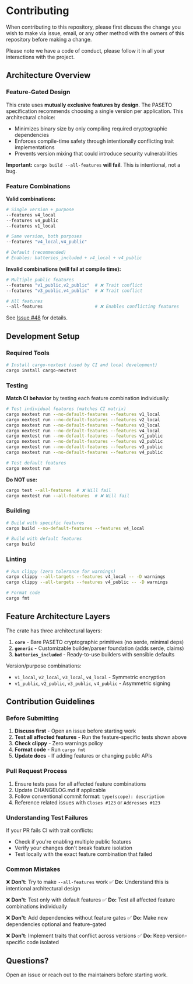 # Contributing

When contributing to this repository, please first discuss the change you wish to make via issue,
email, or any other method with the owners of this repository before making a change.

Please note we have a code of conduct, please follow it in all your interactions with the project.

## Architecture Overview

### Feature-Gated Design

This crate uses **mutually exclusive features by design**. The PASETO specification recommends choosing a single version per application. This architectural choice:

- Minimizes binary size by only compiling required cryptographic dependencies
- Enforces compile-time safety through intentionally conflicting trait implementations
- Prevents version mixing that could introduce security vulnerabilities

**Important:** `cargo build --all-features` **will fail**. This is intentional, not a bug.

### Feature Combinations

**Valid combinations:**
```bash
# Single version + purpose
--features v4_local
--features v4_public
--features v1_local

# Same version, both purposes
--features "v4_local,v4_public"

# Default (recommended)
# Enables: batteries_included + v4_local + v4_public
```

**Invalid combinations (will fail at compile time):**
```bash
# Multiple public features
--features "v1_public,v2_public"  # ❌ Trait conflict
--features "v3_public,v4_public"  # ❌ Trait conflict

# All features
--all-features                    # ❌ Enables conflicting features
```

See [Issue #48](https://github.com/rrrodzilla/rusty_paseto/issues/48) for details.

## Development Setup

### Required Tools

```bash
# Install cargo-nextest (used by CI and local development)
cargo install cargo-nextest
```

### Testing

**Match CI behavior** by testing each feature combination individually:

```bash
# Test individual features (matches CI matrix)
cargo nextest run --no-default-features --features v1_local
cargo nextest run --no-default-features --features v2_local
cargo nextest run --no-default-features --features v3_local
cargo nextest run --no-default-features --features v4_local
cargo nextest run --no-default-features --features v1_public
cargo nextest run --no-default-features --features v2_public
cargo nextest run --no-default-features --features v3_public
cargo nextest run --no-default-features --features v4_public

# Test default features
cargo nextest run
```

**Do NOT use:**
```bash
cargo test --all-features  # ❌ Will fail
cargo nextest run --all-features  # ❌ Will fail
```

### Building

```bash
# Build with specific features
cargo build --no-default-features --features v4_local

# Build with default features
cargo build
```

### Linting

```bash
# Run clippy (zero tolerance for warnings)
cargo clippy --all-targets --features v4_local -- -D warnings
cargo clippy --all-targets --features v4_public -- -D warnings

# Format code
cargo fmt
```

## Feature Architecture Layers

The crate has three architectural layers:

1. **`core`** - Bare PASETO cryptographic primitives (no serde, minimal deps)
2. **`generic`** - Customizable builder/parser foundation (adds serde, claims)
3. **`batteries_included`** - Ready-to-use builders with sensible defaults

Version/purpose combinations:
- `v1_local`, `v2_local`, `v3_local`, `v4_local` - Symmetric encryption
- `v1_public`, `v2_public`, `v3_public`, `v4_public` - Asymmetric signing

## Contribution Guidelines

### Before Submitting

1. **Discuss first** - Open an issue before starting work
2. **Test all affected features** - Run the feature-specific tests shown above
3. **Check clippy** - Zero warnings policy
4. **Format code** - Run `cargo fmt`
5. **Update docs** - If adding features or changing public APIs

### Pull Request Process

1. Ensure tests pass for all affected feature combinations
2. Update CHANGELOG.md if applicable
3. Follow conventional commit format: `type(scope): description`
4. Reference related issues with `Closes #123` or `Addresses #123`

### Understanding Test Failures

If your PR fails CI with trait conflicts:
- Check if you're enabling multiple public features
- Verify your changes don't break feature isolation
- Test locally with the exact feature combination that failed

### Common Mistakes

❌ **Don't:** Try to make `--all-features` work
✅ **Do:** Understand this is intentional architectural design

❌ **Don't:** Test only with default features
✅ **Do:** Test all affected feature combinations individually

❌ **Don't:** Add dependencies without feature gates
✅ **Do:** Make new dependencies optional and feature-gated

❌ **Don't:** Implement traits that conflict across versions
✅ **Do:** Keep version-specific code isolated

## Questions?

Open an issue or reach out to the maintainers before starting work.
